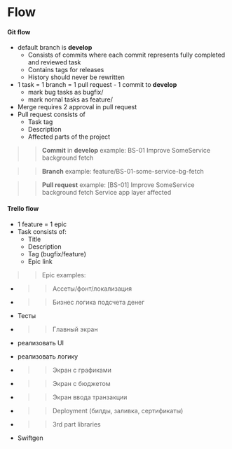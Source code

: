 # Flow

#### Git flow

- default branch is **develop**
   - Consists of commits where each commit represents fully completed and reviewed task
   - Contains tags for releases
   - History should never be rewritten
- 1 task = 1 branch = 1 pull request - 1 commit to **develop**
   - mark bug tasks as bugfix/
   - mark nornal tasks as feature/
- Merge requires 2 approval in pull request
- Pull request consists of
   - Task tag
   - Description
   - Affected parts of the project

> > **Commit** in **develop** example:
BS-01 Improve SomeService background fetch

> > **Branch** example:
feature/BS-01-some-service-bg-fetch

> > **Pull request** example:
[BS-01]
Improve SomeService background fetch
Service app layer affected

#### Trello flow

- 1 feature = 1 epic
- Task consists of:
   - Title
   - Description
   - Tag (bugfix/feature)
   - Epic link

> > Epic examples:

- > > Ассеты/фонт/локализация
- > > Бизнес логика подсчета денег
- Тесты

- > > Главный экран
- реализовать UI
- реализовать логику

- > > Экран с графиками
- > > Экран с бюджетом
- > > Экран ввода транзакции
- > > Deployment (билды, заливка, сертификаты)
- > > 3rd part libraries

- Swiftgen


